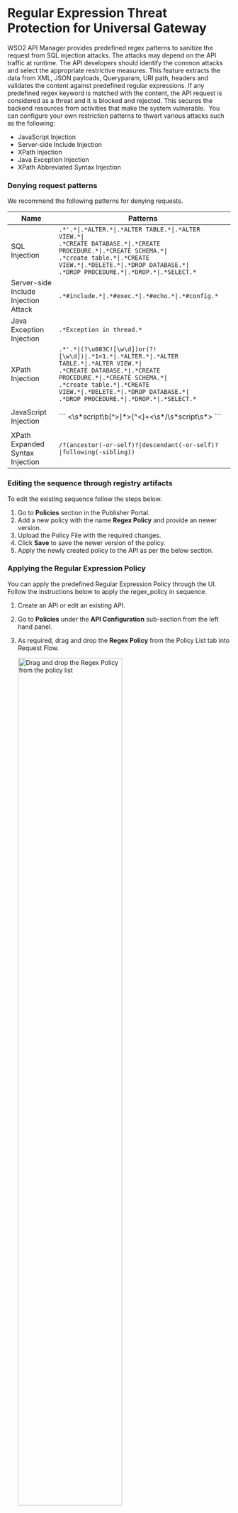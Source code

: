 # Regular Expression Threat Protection for Universal Gateway

WSO2 API Manager provides predefined regex patterns to sanitize the request from SQL injection attacks. The attacks 
may depend on the API traffic at runtime. The API developers should identify the common attacks and select the 
appropriate restrictive measures. This feature extracts the data from XML, JSON payloads, Queryparam, URI path, headers 
and validates the content against predefined regular expressions. If any predefined regex keyword is matched with the 
content, the API request is considered as a threat and it is blocked and rejected. This secures the backend resources 
from activities that make the system vulnerable.  You can configure your own restriction patterns to thwart various 
attacks such as the following:

-   JavaScript Injection
-   Server-side Include Injection
-   XPath Injection
-   Java Exception Injection
-   XPath Abbreviated Syntax Injection

### Denying request patterns

We recommend the following patterns for denying requests.

<table>
    <thead>
        <tr class="header">
            <th>Name</th>
            <th>Patterns</th>
        </tr>
    </thead>
    <tbody>
        <tr class="odd">
            <td>SQL Injection</td>
            <td>
                <code>.*'.*|.*ALTER.*|.*ALTER TABLE.*|.*ALTER VIEW.*|</code><br />
                <code>.*CREATE DATABASE.*|.*CREATE PROCEDURE.*|.*CREATE SCHEMA.*|</code><br />
                <code>.*create table.*|.*CREATE VIEW.*|.*DELETE.*|.*DROP DATABASE.*|</code><br />
                <code>.*DROP PROCEDURE.*|.*DROP.*|.*SELECT.*</code>
            </td>
        </tr>
        <tr class="even">
            <td>Server-side Include Injection Attack</td>
            <td>
                <code>.*#include.*|.*#exec.*|.*#echo.*|.*#config.*</code>
            </td>
        </tr>
        <tr class="odd">
            <td>Java Exception Injection</td>
            <td>
                <code>.*Exception in thread.*</code>
            </td>
        </tr>
        <tr class="even">
            <td>XPath Injection</td>
            <td>
                <code>.*'.*|(?\u003C![\w\d])or(?![\w\d])|.*1=1.*|.*ALTER.*|.*ALTER TABLE.*|.*ALTER VIEW.*|</code><br />
                <code>.*CREATE DATABASE.*|.*CREATE PROCEDURE.*|.*CREATE SCHEMA.*|</code><br />
                <code>.*create table.*|.*CREATE VIEW.*|.*DELETE.*|.*DROP DATABASE.*|</code><br />
                <code>.*DROP PROCEDURE.*|.*DROP.*|.*SELECT.*</code>
            </td>
        </tr>
        <tr class="odd">
            <td>JavaScript Injection</td>
            <td><p>
                ```
                &lt;\s*script\b[^&gt;]*&gt;[^&lt;]+&lt;\s*/\s*script\s*&gt;
                ```
            </p></td>
        </tr>
        <tr class="even">
            <td>XPath Expanded Syntax Injection</td>
            <td><p><code>/?(ancestor(-or-self)?|descendant(-or-self)?|following(-sibling))</code></p></td>
        </tr>
    </tbody>
</table>

### Editing the sequence through registry artifacts

To edit the existing sequence follow the steps below.

1. Go to **Policies** section in the Publisher Portal.
2. Add a new policy with the name **Regex Policy** and provide an newer version.
3. Upload the Policy File with the required changes.
4. Click **Save** to save the newer version of the policy.
5. Apply the newly created policy to the API as per the below section.

### Applying the Regular Expression Policy

You can apply the predefined Regular Expression Policy through the UI. Follow the instructions below to apply the 
regex\_policy in sequence.

1. Create an API or edit an existing API.
2. Go to **Policies** under the **API Configuration** sub-section from the left hand panel.
3. As required, drag and drop the **Regex Policy** from the Policy List tab into Request Flow.

    <a href="{{base_path}}/assets/img/learn/mediation-regex-policy.png"><img src="{{base_path}}/assets/img/learn/mediation-regex-policy.png" width="70%" alt="Drag and drop the Regex Policy from the policy list"></a> 
    
4. Scroll down the page and click **Save** to save the changes (click **Save and Deploy** and deploy the API for the changes to take effect in the gateways).

Each request is sanitized through the regular expression threat protector. You can add or modify the regex patterns 
according to your requirement.

The regex\_policy sequence is given below.

``` xml
<sequence xmlns="http://ws.apache.org/ns/synapse" name="regex_policy">
    <log level="custom">
        <property name="IN_MESSAGE" value="Regular_expression_policy"/>
    </log>
    <property name="threatType" expression="get-property('threatType')" value="SQL-Injection"/>
    <property name="regex" expression="get-property('regex')" value=".*'.*|.*ALTER.*|.*ALTER TABLE.*|.*ALTER VIEW.*|
        .*CREATE DATABASE.*|.*CREATE PROCEDURE.*|.*CREATE SCHEMA.*|.*create table.*|.*CREATE VIEW.*|.*DELETE.*|.
        *DROP DATABASE.*|.*DROP PROCEDURE.*|.*DROP.*|.*SELECT.*"/>
    <property name="enabledCheckBody" expression="get-property('checkBodyEnable')" value="true"/>
    <property name="enabledCheckHeaders" expression="get-property('enabledCheckHeaders')" value="true"/>
    <property name="enabledCheckPathParams" expression="get-property('enabledCheckPathParams')" value="true"/>
    <class name="org.wso2.carbon.apimgt.gateway.mediators.RegularExpressionProtector"/>
</sequence>
```

!!! note
    If you need to validate only the request headers, you can disable the `enabledCheckBody` and 
    `enabledCheckPathParams` properties by setting the value to `false` .


### Testing the regex threat protector

You can test this feature by sending an SQL injection attack with the XML message body. The sample request and response 
is given below.

=== "Message"
    ``` xml
    <?xml version="1.0" encoding="UTF-8"?>
    <breakfast_menu>
        <food>
            <name>Homestyle Breakfast</name>
            <price>drop table</price>
            <description>
                Two eggs, bacon or sausage, toast, and our ever-popular hash browns
            </description>
            <calories>950</calories>
        </food>
    </breakfast_menu>
    ```

=== "Response"
    ``` xml
    <am:fault xmlns:am="http://wso2.org/apimanager">
        <am:code>400</am:code>
        <am:message>Bad Request</am:message>
        <am:description>SQL-Injection Threat detected in Payload</am:description>
    </am:fault>
    ```

!!! warning
    **Performance impact**  
    The regex mediator builds the entire message and performs string processing to find potentially harmful constructs 
    underneath the message body. This drops the performance of 10KB messages for 300 concurrent users by 3.6 times than 
    the normal flow. The performance decrease may accelerate along with the message size.


